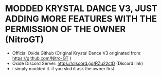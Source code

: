 # MODDED KRYSTAL DANCE V3, JUST ADDING MORE FEATURES WITH THE PERMISSION OF THE OWNER (NitroGT)
- Official Oxide Github (Original Krystal Dance V3 originated from: https://github.com/Nitro-GT ) 
- Oxide Discord Server: https://discord.gg/RZu22ctD (Discord link)
- i simply modded it. if you skid it ask the owner first.
